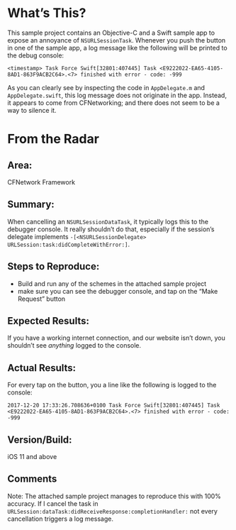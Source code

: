 # What’s This?

This sample project contains an Objective-C and a Swift sample app to expose an annoyance of `NSURLSessionTask`.
Whenever you push the button in one of the sample app, a log message like the following will be printed to the debug console:

```
<timestamp> Task Force Swift[32801:407445] Task <E9222022-EA65-4105-8AD1-863F9ACB2C64>.<7> finished with error - code: -999
```

As you can clearly see by inspecting the code in `AppDelegate.m` and `AppDelegate.swift`, this log message does not originate in the app. Instead, it appears to come from CFNetworking; and there does not seem to be a way to silence it.

# From the Radar

## Area:
CFNetwork Framework

## Summary:
When cancelling an `NSURLSessionDataTask`, it typically logs this to the debugger console. It really shouldn’t do that, especially if the session’s delegate implements `-[<NSURLSessionDelegate> URLSession:task:didCompleteWithError:]`.

## Steps to Reproduce:
- Build and run any of the schemes in the attached sample project
- make sure you can see the debugger console, and tap on the “Make Request” button

## Expected Results:
If you have a working internet connection, and our website isn’t down, you shouldn’t see _anything_ logged to the console.

## Actual Results:
For every tap on the button, you a line like the following is logged to the console:

```
2017-12-20 17:33:26.708636+0100 Task Force Swift[32801:407445] Task <E9222022-EA65-4105-8AD1-863F9ACB2C64>.<7> finished with error - code: -999
```

## Version/Build:
iOS 11 and above

## Comments

Note: The attached sample project manages to reproduce this with 100% accuracy. If I cancel the task in `URLSession:dataTask:didReceiveResponse:completionHandler:` not every cancellation triggers a log message.